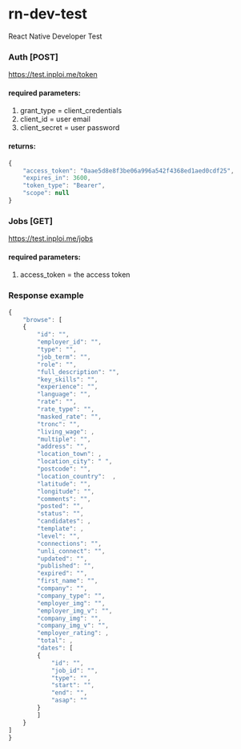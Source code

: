 # rn-dev-test
React Native Developer Test
### Auth [POST]
https://test.inploi.me/token
#### required parameters:
1. grant_type = client_credentials
2. client_id = user email
3. client_secret = user password

#### returns:
```javascript
{
    "access_token": "0aae5d8e8f3be06a996a542f4368ed1aed0cdf25",
    "expires_in": 3600,
    "token_type": "Bearer",
    "scope": null
}
```
### Jobs [GET]
https://test.inploi.me/jobs
#### required parameters:
1. access_token = the access token
### Response example
```javascript
{
    "browse": [
    {
        "id": "",
        "employer_id": "",
        "type": "",
        "job_term": "",
        "role": "",
        "full_description": "",
        "key_skills": "",
        "experience": "",
        "language": "",
        "rate": "",
        "rate_type": "",
        "masked_rate": "",
        "tronc": "",
        "living_wage": ,
        "multiple": "",
        "address": "",
        "location_town": ,
        "location_city": " ",
        "postcode": "",
        "location_country":  ,
        "latitude": "",
        "longitude": "",
        "comments": "",
        "posted": "",
        "status": "",
        "candidates": ,
        "template": ,
        "level": "",
        "connections": "",
        "unli_connect": "",
        "updated": "",
        "published": "",
        "expired": "",
        "first_name": "",
        "company": "",
        "company_type": "",
        "employer_img": "",
        "employer_img_v": "",
        "company_img": "",
        "company_img_v": "",
        "employer_rating": ,
        "total": ,
        "dates": [
        {
            "id": "",
            "job_id": "",
            "type": "",
            "start": "",
            "end": "",
            "asap": ""
        }
        ]
    }
]
}
```
